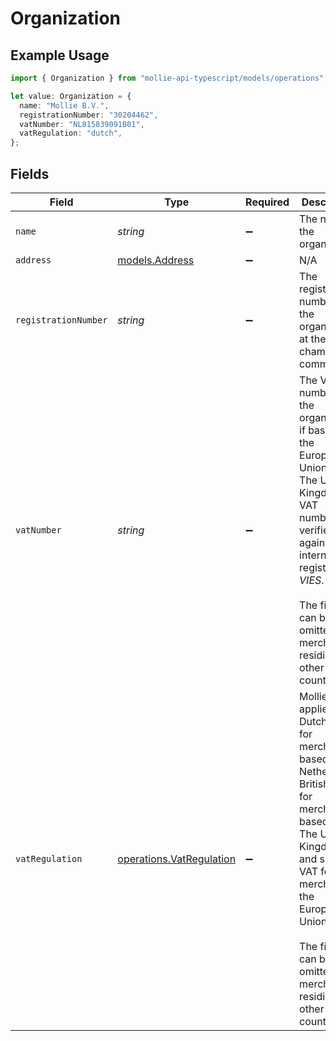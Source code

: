 # Organization

## Example Usage

```typescript
import { Organization } from "mollie-api-typescript/models/operations";

let value: Organization = {
  name: "Mollie B.V.",
  registrationNumber: "30204462",
  vatNumber: "NL815839091B01",
  vatRegulation: "dutch",
};
```

## Fields

| Field                                                                                                                                                                                                                                             | Type                                                                                                                                                                                                                                              | Required                                                                                                                                                                                                                                          | Description                                                                                                                                                                                                                                       | Example                                                                                                                                                                                                                                           |
| ------------------------------------------------------------------------------------------------------------------------------------------------------------------------------------------------------------------------------------------------- | ------------------------------------------------------------------------------------------------------------------------------------------------------------------------------------------------------------------------------------------------- | ------------------------------------------------------------------------------------------------------------------------------------------------------------------------------------------------------------------------------------------------- | ------------------------------------------------------------------------------------------------------------------------------------------------------------------------------------------------------------------------------------------------- | ------------------------------------------------------------------------------------------------------------------------------------------------------------------------------------------------------------------------------------------------- |
| `name`                                                                                                                                                                                                                                            | *string*                                                                                                                                                                                                                                          | :heavy_minus_sign:                                                                                                                                                                                                                                | The name of the organization.                                                                                                                                                                                                                     | Mollie B.V.                                                                                                                                                                                                                                       |
| `address`                                                                                                                                                                                                                                         | [models.Address](../../models/address.md)                                                                                                                                                                                                         | :heavy_minus_sign:                                                                                                                                                                                                                                | N/A                                                                                                                                                                                                                                               |                                                                                                                                                                                                                                                   |
| `registrationNumber`                                                                                                                                                                                                                              | *string*                                                                                                                                                                                                                                          | :heavy_minus_sign:                                                                                                                                                                                                                                | The registration number of the organization at their local chamber of commerce.                                                                                                                                                                   | 30204462                                                                                                                                                                                                                                          |
| `vatNumber`                                                                                                                                                                                                                                       | *string*                                                                                                                                                                                                                                          | :heavy_minus_sign:                                                                                                                                                                                                                                | The VAT number of the organization, if based in the European Union or in The United Kingdom. VAT<br/>numbers are verified against the international registry *VIES*.<br/><br/>The field can be omitted for merchants residing in other countries. | NL815839091B01                                                                                                                                                                                                                                    |
| `vatRegulation`                                                                                                                                                                                                                                   | [operations.VatRegulation](../../models/operations/vatregulation.md)                                                                                                                                                                              | :heavy_minus_sign:                                                                                                                                                                                                                                | Mollie applies Dutch VAT for merchants based in The Netherlands, British VAT for merchants based in<br/>The United Kingdom, and shifted VAT for merchants in the European Union.<br/><br/>The field can be omitted for merchants residing in other countries. | dutch                                                                                                                                                                                                                                             |